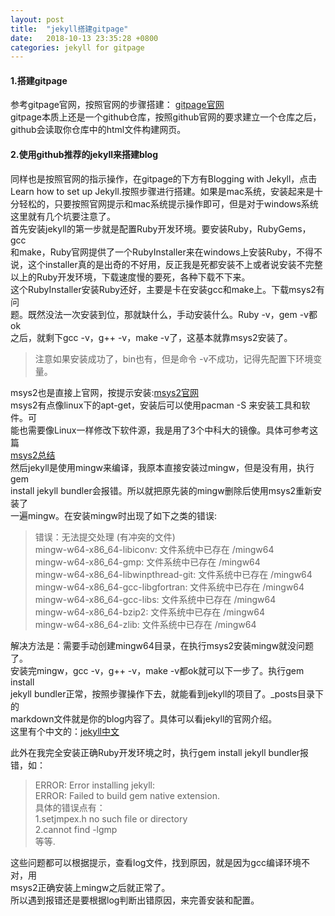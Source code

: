 ```yaml
---
layout: post
title:  "jekyll搭建gitpage"
date:   2018-10-13 23:35:28 +0800
categories: jekyll for gitpage
---
```

#### 1.搭建gitpage  
参考gitpage官网，按照官网的步骤搭建： [gitpage官网](https://pages.github.com/)   
gitpage本质上还是一个github仓库，按照github官网的要求建立一个仓库之后，  
github会读取你仓库中的html文件构建网页。  
#### 2.使用github推荐的jekyll来搭建blog  
同样也是按照官网的指示操作，在gitpage的下方有Blogging with Jekyll，点击  
Learn how to set up Jekyll.按照步骤进行搭建。如果是mac系统，安装起来是十  
分轻松的，只要按照官网提示和mac系统提示操作即可，但是对于windows系统  
这里就有几个坑要注意了。  
首先安装jekyll的第一步就是配置Ruby开发环境。要安装Ruby，RubyGems，gcc  
和make，Ruby官网提供了一个RubyInstaller来在windows上安装Ruby，不得不  
说，这个installer真的是出奇的不好用，反正我是死都安装不上或者说安装不完整  
以上的Ruby开发环境，下载速度慢的要死，各种下载不下来。  
这个RubyInstaller安装Ruby还好，主要是卡在安装gcc和make上。下载msys2有问  
题。既然没法一次安装到位，那就缺什么，手动安装什么。Ruby -v，gem -v都ok  
之后，就剩下gcc -v，g++ -v，make -v了，这基本就靠msys2安装了。
>注意如果安装成功了，bin也有，但是命令 -v不成功，记得先配置下环境变量。

msys2也是直接上官网，按提示安装:[msys2官网](http://www.msys2.org/)  
msys2有点像linux下的apt-get，安装后可以使用pacman -S 来安装工具和软件。可  
能也需要像Linux一样修改下软件源，我是用了3个中科大的镜像。具体可参考这篇  
[msys2总结](http://www.360doc.com/content/16/0514/16/496343_559090195.shtml)  
然后jekyll是使用mingw来编译，我原本直接安装过mingw，但是没有用，执行gem   
install jekyll bundler会报错。所以就把原先装的mingw删除后使用msys2重新安装了  
一遍mingw。在安装mingw时出现了如下之类的错误:  
>错误：无法提交处理 (有冲突的文件)  
mingw-w64-x86_64-libiconv: 文件系统中已存在 /mingw64  
mingw-w64-x86_64-gmp: 文件系统中已存在 /mingw64  
mingw-w64-x86_64-libwinpthread-git: 文件系统中已存在 /mingw64  
mingw-w64-x86_64-gcc-libgfortran: 文件系统中已存在 /mingw64  
mingw-w64-x86_64-gcc-libs: 文件系统中已存在 /mingw64  
mingw-w64-x86_64-bzip2: 文件系统中已存在 /mingw64  
mingw-w64-x86_64-zlib: 文件系统中已存在 /mingw64  

解决方法是：需要手动创建mingw64目录，在执行msys2安装mingw就没问题了。  
安装完mingw，gcc -v，g++ -v，make -v都ok就可以下一步了。执行gem install   
jekyll bundler正常，按照步骤操作下去，就能看到jekyll的项目了。_posts目录下的  
markdown文件就是你的blog内容了。具体可以看jekyll的官网介绍。  
这里有个中文的：[jekyll中文](https://www.jekyll.com.cn/)

此外在我完全安装正确Ruby开发环境之时，执行gem install jekyll bundler报错，如：
>ERROR:  Error installing jekyll:  
ERROR: Failed to build gem native extension.  
具体的错误点有：  
1.setjmpex.h no such file or directory  
2.cannot find -lgmp  
等等.

这些问题都可以根据提示，查看log文件，找到原因，就是因为gcc编译环境不对，用  
msys2正确安装上mingw之后就正常了。  
所以遇到报错还是要根据log判断出错原因，来完善安装和配置。